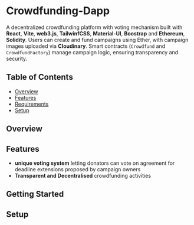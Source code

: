 # Crowdfunding-Dapp

A decentralized crowdfunding platform with voting mechanism built with **React**, **Vite**, **web3.js**, **TailwinfCSS**, **Material-UI**, **Boostrap** and **Ethereum**, **Solidity**. Users can create and fund campaigns using Ether, with campaign images uploaded via **Cloudinary**. Smart contracts (`Crowdfund` and `CrowdfundFactory`) manage campaign logic, ensuring transparency and security.

## Table of Contents
- [Overview](#overview)
- [Features](#features)
- [Requirements](#requirements)
- [Setup](#setup)


## Overview


## Features
- **unique voting system** letting donators can vote on agreement for deadline extensions proposed by campaign owners
- **Transparent and Decentralised** crowdfunding activities

## Getting Started


## Setup
